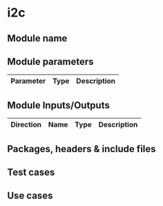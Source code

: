 # i2c
## Module name
## Module parameters
| Parameter | Type | Description |
| :---: | :---: | :---: |
## Module Inputs/Outputs
| Direction | Name | Type | Description |
| :---: | :---: | :---: | :---: |
## Packages, headers & include files
## Test cases
## Use cases
